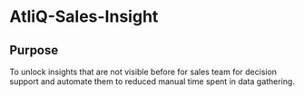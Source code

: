 # AtliQ-Sales-Insight

## Purpose
To unlock insights that are not visible before for sales team for decision support and automate them to reduced manual time spent in data gathering.
